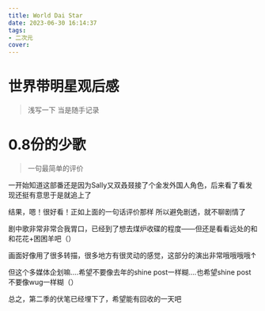 ```yaml
---
title: World Dai Star
date: 2023-06-30 16:14:37
tags:
- 二次元
cover:
---
```

# 世界带明星观后感
> 浅写一下 当是随手记录

# 0.8份的少歌

> 一句最简单的评价

一开始知道这部番还是因为Sally又双叒叕接了个金发外国人角色，后来看了看发现还挺有意思于是就追上了

结果，嗯！很好看！正如上面的一句话评价那样
所以避免剧透，就不聊剧情了

剧中歌非常非常合我胃口，已经到了想去煤炉收碟的程度——但还是看看远处的和和花花+困困羊吧（）

画面好像用了很多转描，很多地方有很灵动的感觉，这部分的演出非常哦哦哦哦↑

但这个多媒体企划嘛....希望不要像去年的shine post一样糊....也希望shine post不要像wug一样糊（）

总之，第二季的伏笔已经埋下了，希望能有回收的一天吧